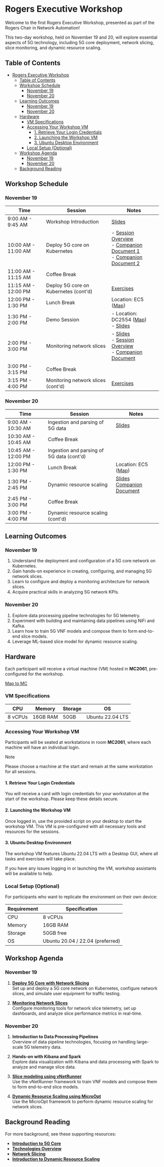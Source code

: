 # Rogers Executive Workshop

Welcome to the first Rogers Executive Workshop, presented as part of the Rogers Chair in Network Automation!

This two-day workshop, held on November 19 and 20, will explore essential aspects of 5G technology, including 5G core deployment, network slicing, slice monitoring, and dynamic resource scaling.

## Table of Contents

- [Rogers Executive Workshop](#rogers-executive-workshop)
  - [Table of Contents](#table-of-contents)
  - [Workshop Schedule](#workshop-schedule)
    - [November 19](#november-19)
    - [November 20](#november-20)
  - [Learning Outcomes](#learning-outcomes)
    - [November 19](#november-19-1)
    - [November 20](#november-20-1)
  - [Hardware](#hardware)
    - [VM Specifications](#vm-specifications)
    - [Accessing Your Workshop VM](#accessing-your-workshop-vm)
      - [1. Retrieve Your Login Credentials](#1-retrieve-your-login-credentials)
      - [2. Launching the Workshop VM](#2-launching-the-workshop-vm)
      - [3.	Ubuntu Desktop Environment](#3ubuntu-desktop-environment)
    - [Local Setup (Optional)](#local-setup-optional)
  - [Workshop Agenda](#workshop-agenda)
    - [November 19](#november-19-2)
    - [November 20](#november-20-2)
  - [Background Reading](#background-reading)



## Workshop Schedule

### November 19

| **Time**            | **Session**                           | **Notes**                                                                                                                                                                                                                                                       |
| ------------------- | ------------------------------------- | --------------------------------------------------------------------------------------------------------------------------------------------------------------------------------------------------------------------------------------------------------------- |
| 9:00 AM - 9:45 AM   | Workshop Introduction                 | [Slides](https://uofwaterloo-my.sharepoint.com/:p:/g/personal/n6saha_uwaterloo_ca/EWk_7MFU9pFJrVZkGdB-UioBMucyLwG3qi9S5FWbJesQug?e=dSHQqL)                                                                                                                      |
| 10:00 AM - 11:00 AM | Deploy 5G core on Kubernetes          | - [Session Overview](core-deployment.md) <br> - [Companion Document 1](https://github.com/niloysh/testbed-automator) <br> - [Companion Document 2](https://github.com/niloysh/open5gs-k8s)                                                                      |
| 11:00 AM - 11:15 AM | Coffee Break                          |                                                                                                                                                                                                                                                                 |
| 11:15 AM - 12:00 PM | Deploy 5G core on Kubernetes (cont'd) | [Exercises](https://github.com/niloysh/open5gs-k8s/blob/main/labs/lab1/lab1.md)                                                                                                                                                                                 |
| 12:00 PM - 1:30 PM  | Lunch Break                           | Location: EC5 ([Map](https://maps.app.goo.gl/xcvsAFFkqKpyULCHA))                                                                                                                                                                                                |
| 1:30 PM - 2:00 PM   | Demo Session                          | - Location: DC2554 ([Map](https://maps.app.goo.gl/TL3auogCjkvPy2J37))          <br> - [Slides](https://uofwaterloo-my.sharepoint.com/:p:/g/personal/n6saha_uwaterloo_ca/EXLDGhP2xdJFsUn9KRY_iMQBHPGl2FM--HnNeoniELuCkw?e=LuI9Xq)                                |
| 2:00 PM - 3:00 PM   | Monitoring network slices             | - [Slides](https://uofwaterloo-my.sharepoint.com/:p:/g/personal/n6saha_uwaterloo_ca/EeysQgkYTAtIiXRsfu3hI0sB63caGOhvK1MWLSvfzVsIHw?e=Yn94Lf) <br> - [Session Overview](slice-monitoring.md)  <br> - [Companion Document](https://github.com/niloysh/5g-monarch) |
| 3:00 PM - 3:15 PM   | Coffee Break                          |                                                                                                                                                                                                                                                                 |
| 3:15 PM - 4:00 PM   | Monitoring network slices (cont'd)    | [Exercises](https://github.com/niloysh/5g-monarch/blob/main/labs/lab1.md)                                                                                                                                                                                       |

### November 20

| **Time**            | **Session**                               | **Notes**                                                                                                                                                                                         |
| ------------------- | ----------------------------------------- | ------------------------------------------------------------------------------------------------------------------------------------------------------------------------------------------------- |
| 9:00 AM - 10:30 AM  | Ingestion and parsing of 5G data          | [Slides](https://uofwaterloo-my.sharepoint.com/:p:/g/personal/n6saha_uwaterloo_ca/Ec-IgYDYxoNPqzz_B6I_BSMBg88t2JdNEBmCWpq_9OIckw?e=NYDzTO) |
| 10:30 AM - 10:45 AM | Coffee Break                              |                                                                                                                                                                                                   |
| 10:45 AM - 12:00 PM | Ingestion and parsing of 5G data (cont'd) |                                                                                                                                                                                                   |
| 12:00 PM - 1:30 PM  | Lunch Break                               | Location: EC5 ([Map](https://maps.app.goo.gl/xcvsAFFkqKpyULCHA))                                                                                                                                  |
| 1:30 PM - 2:45 PM   | Dynamic resource scaling                  | [Slides](https://uofwaterloo-my.sharepoint.com/:p:/g/personal/n6saha_uwaterloo_ca/EbCHISVoIG9DpRWlvCTeEakBL3S3s3A9IAMavYtXEGT9Qg?e=6Uv12C) <br> [Companion Document](dynamic-resource-scaling.md) |
| 2:45 PM - 3:00 PM   | Coffee Break                              |                                                                                                                                                                                                   |
| 3:00 PM - 4:00 PM   | Dynamic resource scaling (cont'd)         |                                                                                                                                                                                                   |  |  |


## Learning Outcomes

### November 19

1.	Understand the deployment and configuration of a 5G core network on Kubernetes.
2.	Gain hands-on experience in creating, configuring, and managing 5G network slices.
3.	Learn to configure and deploy a monitoring architecture for network slices.
4.	Acquire practical skills in analyzing 5G network KPIs.

### November 20
1.	Explore data processing pipeline technologies for 5G telemetry.
2.	Experiment with building and maintaining data pipelines using NiFi and Kafka.
3.	Learn how to train 5G VNF models and compose them to form end-to-end slice models.
4.	Leverage ML-based slice model for dynamic resource scaling.


## Hardware

Each participant will receive a virtual machine (VM) hosted in **MC2061**, pre-configured for the workshop.

[Map to MC](https://maps.app.goo.gl/2jaXV5coMXUh37SJ8)

### VM Specifications

| **CPU** | **Memory** | **Storage** | **OS**           |
| ------- | ---------- | ----------- | ---------------- |
| 8 vCPUs | 16GB RAM   | 50GB        | Ubuntu 22.04 LTS |

### Accessing Your Workshop VM

Participants will be seated at workstations in room **MC2061**, where each machine will have an individual login. 

> [!NOTE]
> Please choose a machine at the start and remain at the same workstation for all sessions.

#### 1. Retrieve Your Login Credentials
You will receive a card with login credentials for your workstation at the start of the workshop. Please keep these details secure.
#### 2. Launching the Workshop VM
Once logged in, use the provided script on your desktop to start the workshop VM. This VM is pre-configured with all necessary tools and resources for the sessions.
#### 3.	Ubuntu Desktop Environment
The workshop VM features Ubuntu 22.04 LTS with a Desktop GUI, where all tasks and exercises will take place.

If you have any issues logging in or launching the VM, workshop assistants will be available to help.


### Local Setup (Optional)

For participants who want to replicate the environment on their own device:

| **Requirement** | **Specification**                |
| --------------- | -------------------------------- |
| CPU             | 8 vCPUs                          |
| Memory          | 16GB RAM                         |
| Storage         | 50GB free                        |
| OS              | Ubuntu 20.04 / 22.04 (preferred) |


## Workshop Agenda

### November 19

1. **[Deploy 5G Core with Network Slicing](core-deployment.md)**  
   Set up and deploy a 5G core network on Kubernetes, configure network slices, and simulate user equipment for traffic testing.

2. **[Monitoring Network Slices](slice-monitoring.md)**  
   Configure monitoring tools for network slice telemetry, set up dashboards, and analyze slice performance metrics in real-time.

### November 20

1. **Introduction to Data Processing Pipelines**  
   Overview of data pipeline technologies, focusing on handling large-scale 5G telemetry data.

2. **Hands-on with Kibana and Spark**  
   Explore data visualization with Kibana and data processing with Spark to analyze and manage slice data.

3. **[Slice modeling using vNetRunner](dynamic-resource-scaling.md)**  
   Use the vNetRunner framework to train VNF models and compose them to form end-to-end slice models.

4. **[Dynamic Resource Scaling using MicroOpt](dynamic-resource-scaling.md)**  
   Use the MicroOpt framework to perform dynamic resource scaling for network slices.

## Background Reading

For more background, see these supporting resources:
- **[Introduction to 5G Core](intro-to-5g-core.md)**
- **[Technologies Overview](technologies.md)**
- **[Network Slicing](network-slicing.md)**
- **[Introduction to Dynamic Resource Scaling](intro-to-drs.md)**
